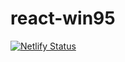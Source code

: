 # react-win95

[![Netlify Status](https://api.netlify.com/api/v1/badges/6f916e0b-7355-4f41-98fa-78f5caabd140/deploy-status)](https://app.netlify.com/sites/react-win95/deploys) 
